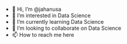 - 👋 Hi, I’m @jahanusa
- 👀 I’m interested in Data Science
- 🌱 I’m currently learning Data Science
- 💞️ I’m looking to collaborate on Data Science
- 📫 How to reach me here

<!---
jahanusa/jahanusa is a ✨ special ✨ repository because its `README.md` (this file) appears on your GitHub profile.
You can click the Preview link to take a look at your changes.
--->
